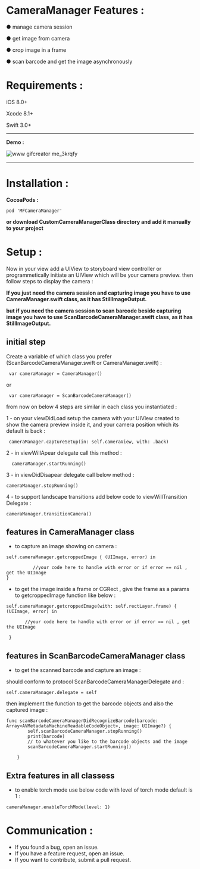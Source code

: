 # CameraManager Features :

● manage camera session 

● get image from camera 

● crop image in a frame

● scan barcode and get the image asynchronously  


# Requirements :

iOS 8.0+

Xcode 8.1+

Swift 3.0+

---------------------------------------------------------------------------
**Demo :** 

![www gifcreator me_3krqfy](https://cloud.githubusercontent.com/assets/13133764/22628149/36ce4070-ebe4-11e6-9fd9-fdd3fb2ce42f.gif)

---------------------------------------------------------------------------

# Installation :

**CocoaPods :**


```
pod 'MFCameraManager'

```

**or download CustomCameraManagerClass directory and add it manually to your project**  

# Setup :

Now in your view add a UIView to storyboard view controller or programmetically initiate an UIView which will be your camera preview. then follow steps to display the camera : 

**If you just need the camera session and capturing image you have to use CameraManager.swift class, as it has StillImageOutput.** 

**but if you need the camera session to scan barcode beside capturing image you have to use ScanBarcodeCameraManager.swift class, as it has StillImageOutput.** 

**initial step**
---------------------------------------------------------------------------

Create a variable of which class you prefer (ScanBarcodeCameraManager.swift or CameraManager.swift) :

`  var cameraManager = CameraManager() `

or 

`  var cameraManager = ScanBarcodeCameraManager() `


from now on below 4 steps are similar in each class you instantiated :

1 - on your viewDidLoad setup the camera with your UIView created to show the camera preview inside it, and your camera position which its default is back :

`  cameraManager.captureSetup(in: self.cameraView, with: .back) `


2 - in viewWillApear delegate call this method : 

`   cameraManager.startRunning() `

3 - in viewDidDisapear delegate call below method :

` cameraManager.stopRunning() `

4 - to support landscape transitions add below code to viewWillTransition Delegate : 

` cameraManager.transitionCamera() `


**features in CameraManager class**
----------------------------

- to capture an image showing on camera  : 

```
self.cameraManager.getcroppedImage { (UIImage, error) in

          //your code here to handle with error or if error == nil , get the UIImage 
}
```

- to get the image inside a frame or CGRect , give the frame as a params to getcroppedImage function like below : 

```
self.cameraManager.getcroppedImage(with: self.rectLayer.frame) {  (UIImage, error) in
         
       //your code here to handle with error or if error == nil , get the UIImage 
           
 }

```

**features in ScanBarcodeCameraManager class**
----------------------------

- to get the scanned barcode and capture an image : 

should conform to protocol ScanBarcodeCameraManagerDelegate and : 

```
self.cameraManager.delegate = self

```

then implement the function to get the barcode objects and also the captured image :

```
func scanBarcodeCameraManagerDidRecognizeBarcode(barcode: Array<AVMetadataMachineReadableCodeObject>, image: UIImage?) {
        self.scanBarcodeCameraManager.stopRunning()
        print(barcode)
        // to whatever you like to the barcode objects and the image
        scanBarcodeCameraManager.startRunning()

    }
```

**Extra features in all classess**
----------------------------
- to enable torch mode use below code with level of torch mode default is 1 : 

`cameraManager.enableTorchMode(level: 1)`




# Communication :

- If you found a bug, open an issue.
- If you have a feature request, open an issue.
- If you want to contribute, submit a pull request.
